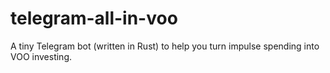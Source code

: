 # telegram-all-in-voo
A tiny Telegram bot (written in Rust) to help you turn impulse spending into VOO investing.
